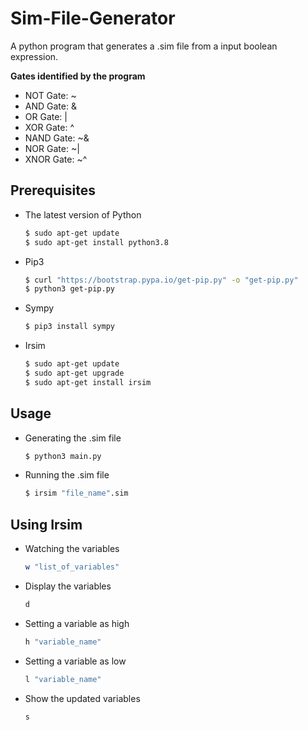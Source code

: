 # Sim-File-Generator
A python program that generates a .sim file from a input boolean expression. 

**Gates identified by the program**
 - NOT Gate: ~
 - AND Gate: &
 - OR Gate: |
 - XOR Gate: ^
 - NAND Gate: ~&
 - NOR Gate: ~|
 - XNOR Gate: ~^

## Prerequisites
 - The latest version of Python
   ```bash
   $ sudo apt-get update
   $ sudo apt-get install python3.8
   ```
 - Pip3
   ```bash
   $ curl "https://bootstrap.pypa.io/get-pip.py" -o "get-pip.py"
   $ python3 get-pip.py
   ```
 - Sympy
   ```bash
   $ pip3 install sympy
   ```
 - Irsim
   ```bash
   $ sudo apt-get update
   $ sudo apt-get upgrade
   $ sudo apt-get install irsim
   ```
   
## Usage
 - Generating the .sim file
   ```bash
   $ python3 main.py
   ```
 - Running the .sim file
   ```bash
   $ irsim "file_name".sim
   ```

## Using Irsim
 - Watching the variables
   ```bash
   w "list_of_variables"
   ```
 - Display the variables
   ```bash
   d
   ```
 - Setting a variable as high
   ```bash
   h "variable_name"
   ```
 - Setting a variable as low
   ```bash
   l "variable_name"
   ```
 - Show the updated variables
   ```bash
   s
   ```
